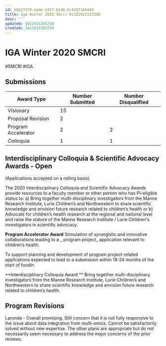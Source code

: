```yaml
---
id: b9b27d79-aade-4357-b148-5c420f1664dd
title: Iga Winter 2020 Smcri 01182021122348
desc: ''
updated: 1611935365250
created: 1611935365250
---
```

# IGA Winter 2020 SMCRI

\#SMCRI #IGA 

## Submissions

| Award Type          | Number Submitted | Number Disqualified |
| ------------------- | ---------------- | ------------------- |
| Visionary           | 15               |                     |
| Proposal Revision   | 2                |                     |
| Program Accelerator | 2                | 2                   |
| Colloquia           | 1                | 1                   |

## Interdisciplinary Colloquia & Scientific Advocacy Awards - Open

(Applications accepted on a rolling basis)

The 2020 Interdisciplinary Colloquia and Scientific Advocacy Awards provide resources to a faculty member or other person who has PI-eligible status to: a) Bring together multi-disciplinary investigators from the Manne Research Institute, Lurie Children’s and Northwestern to share scientific knowledge and envision future research related to children’s health or b) Advocate for children’s health research at the regional and national level and raise the stature of the Manne Research Institute / Lurie Children's investigators in scientific advocacy.

**Program Accelerator Award** Stimulation of synergistic and innovative collaborations leading to a _ program project_ application relevant to children’s health.

To support planning and development of program project-related applications expected to lead to a submission within 18-24 months of the start of fundin

**Interdisciplinary Colloquia Award ** Bring together multi-disciplinary investigators from the Manne Research Institute, Lurie Children’s and Northwestern to share scientific knowledge and envision future research related to children’s health.

## Program Revisions

Laronda - Overall promising. Still concern that it is not fully responsive to the issue about data integration from multi-omics. Cannot be satisfactorily solved without new expertise. The other plans are appropriate but do not necessarily seem necessary to address the major concerns of the prior reviews.

